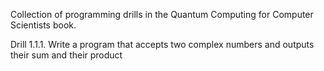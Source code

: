 Collection of programming drills in the <a hfref="http://www.cambridge.org/gb/knowledge/isbn/item1174708/?site_locale=en_GB"> Quantum Computing for Computer Scientists</a> book. 

Drill 1.1.1. Write a program that accepts two complex numbers and outputs their sum and their product 
